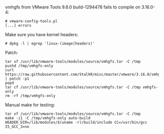 vmhgfs from VMware Tools 9.6.0 build-1294478 fails to compile on 3.16.0-4:

    # vmware-config-tools.pl
    [...] errors


Make sure you have kernel headers:

    # dpkg -l | egrep 'linux-(image|headers)'

Patch:

    tar xf /usr/lib/vmware-tools/modules/source/vmhgfs.tar -C /tmp
    pushd /tmp/vmhgfs-only
    curl https://raw.githubusercontent.com/StalkR/misc/master/vmware/3.16.0/vmhgfs.patch | patch -p1
    popd
    tar cf /usr/lib/vmware-tools/modules/source/vmhgfs.tar -C /tmp vmhgfs-only
    rm -rf /tmp/vmhgfs-only

Manual make for testing:

    tar xf /usr/lib/vmware-tools/modules/source/vmhgfs.tar -C /tmp
    make -j1 -C /tmp/vmhgfs-only auto-build HEADER_DIR=/lib/modules/$(uname -r)/build/include CC=/usr/bin/gcc IS_GCC_3=no

